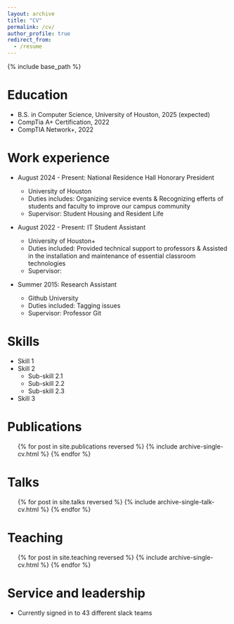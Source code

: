 ```yaml
---
layout: archive
title: "CV"
permalink: /cv/
author_profile: true
redirect_from:
  - /resume
---
```


{% include base_path %}

Education
======
* B.S. in Computer Science, University of Houston, 2025 (expected)
* CompTia A+ Certification, 2022
* CompTIA Network+, 2022

Work experience
======
* August 2024 - Present: National Residence Hall Honorary President
  * University of Houston
  * Duties includes: Organizing service events & Recognizing efferts of students and faculty to improve our campus community
  * Supervisor: Student Housing and Resident Life

* August 2022 - Present: IT Student Assistant
  * University of Houston+
  * Duties included: Provided technical support to professors & Assisted in the installation and maintenance of essential classroom technologies
  * Supervisor: 

* Summer 2015: Research Assistant
  * Github University
  * Duties included: Tagging issues
  * Supervisor: Professor Git
  
Skills
======
* Skill 1
* Skill 2
  * Sub-skill 2.1
  * Sub-skill 2.2
  * Sub-skill 2.3
* Skill 3

Publications
======
  <ul>{% for post in site.publications reversed %}
    {% include archive-single-cv.html %}
  {% endfor %}</ul>
  
Talks
======
  <ul>{% for post in site.talks reversed %}
    {% include archive-single-talk-cv.html  %}
  {% endfor %}</ul>
  
Teaching
======
  <ul>{% for post in site.teaching reversed %}
    {% include archive-single-cv.html %}
  {% endfor %}</ul>
  
Service and leadership
======
* Currently signed in to 43 different slack teams

